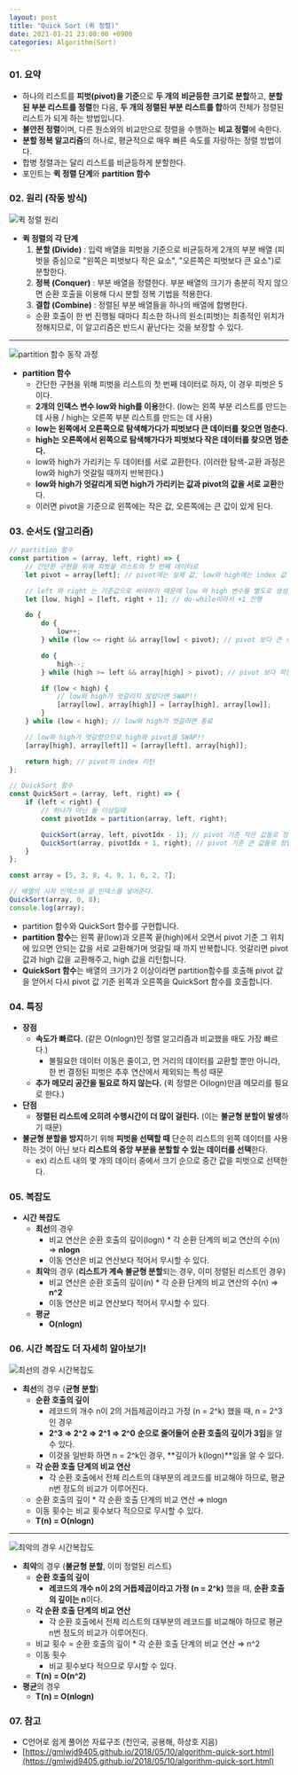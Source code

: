 ```yaml
---
layout: post
title: "Quick Sort (퀵 정렬)"
date: 2021-01-21 23:00:00 +0900
categories: Algorithm(Sort)
---
```


### 01. 요약

- 하나의 리스트를 **피벗(pivot)을 기준**으로 **두 개의** **비균등한** **크기로 분할**하고, **분할된 부분 리스트를 정렬**한 다음, **두 개의 정렬된 부분 리스트를 합**하여 전체가 정렬된 리스트가 되게 하는 방법입니다.
- **불안전 정렬**이며, 다른 원소와의 비교만으로 정렬을 수행하는 **비교 정렬**에 속한다.
- **분할 정복 알고리즘**의 하나로, 평균적으로 매우 빠른 속도를 자랑하는 정렬 방법이다.
- 합병 정렬과는 달리 리스트를 비균등하게 분할한다.
- 포인트는 **퀵 정렬 단계**와 **partition 함수**

### 02. 원리 (작동 방식)

![퀵 정렬 원리](/public/img/Sort/quicksort1.JPG)

- **퀵 정렬의 각 단계**
  1. **분할 (Divide)** : 입력 배열을 피벗을 기준으로 비균등하게 2개의 부분 배열 (피벗을 중심으로 "왼쪽은 피벗보다 작은 요소", "오른쪽은 피벗보다 큰 요소")로 분할한다.
  2. **정복 (Conquer)** : 부분 배열을 정렬한다. 부분 배열의 크기가 충분히 작지 않으면 순환 호출을 이용해 다시 분할 정복 기법을 적용한다.
  3. **결합 (Combine)** : 정렬된 부분 배열들을 하나의 배열에 합병한다.
  - 순환 호출이 한 번 진행될 때마다 최소한 하나의 원소(피벗)는 최종적인 위치가 정해지므로, 이 알고리즘은 반드시 끝난다는 것을 보장할 수 있다.

---

![partition 함수 동작 과정](/public/img/Sort/quicksort1.JPG)

- **partition 함수**
  - 간단한 구현을 위해 피벗을 리스트의 첫 번째 데이터로 하자, 이 경우 피벗은 5이다.
  - **2개의 인덱스 변수 low와 high를 이용**한다. (low는 왼쪽 부분 리스트를 만드는 데 사용 / high는 오른쪽 부분 리스트를 만드는 데 사용)
  - **low는 왼쪽에서 오른쪽으로 탐색해가다가 피벗보다 큰 데이터를 찾으면 멈춘다.**
  - **high는 오른쪽에서 왼쪽으로 탐색해가다가 피벗보다 작은 데이터를 찾으면 멈춘다.**
  - low와 high가 가리키는 두 데이터를 서로 교환한다. (이러한 탐색-교환 과정은 low와 high가 엇갈릴 때까지 반복한다.)
  - **low와 high가 엇갈리게 되면 high가 가리키는 값과 pivot의 값을 서로 교환**한다.
  - 이러면 pivot을 기준으로 왼쪽에는 작은 값, 오른쪽에는 큰 값이 있게 된다.

### 03. 순서도 (알고리즘)

```javascript
// partition 함수
const partition = (array, left, right) => {
	// 간단한 구현을 위해 피벗을 리스트의 첫 번째 데이터로
	let pivot = array[left]; // pivot에는 실제 값, low와 high에는 index 값

	// left 와 right 는 기준값으로 써야하기 때문에 low 와 high 변수를 별도로 생성하는 것
	let [low, high] = [left, right + 1]; // do-while이라서 +1 진행

	do {
		do {
			low++;
		} while (low <= right && array[low] < pivot); // pivot 보다 큰 수가 있으면 멈춤

		do {
			high--;
		} while (high >= left && array[high] > pivot); // pivot 보다 작은 수가 있으면 멈춤

		if (low < high) {
			// low와 high가 엇갈리지 않았다면 SWAP!!
			[array[low], array[high]] = [array[high], array[low]];
		}
	} while (low < high); // low와 high가 엇갈리면 종료

	// low와 high가 엇갈렸으므로 high와 pivot을 SWAP!!
	[array[high], array[left]] = [array[left], array[high]];

	return high; // pivot의 index 리턴
};

// QuickSort 함수
const QuickSort = (array, left, right) => {
	if (left < right) {
		// 하나가 아닌 둘 이상일때
		const pivotIdx = partition(array, left, right);

		QuickSort(array, left, pivotIdx - 1); // pivot 기준 작은 값들로 정렬된 왼쪽 리스트
		QuickSort(array, pivotIdx + 1, right); // pivot 기준 큰 값들로 정렬된 오른쪽 리스트
	}
};

const array = [5, 3, 8, 4, 9, 1, 6, 2, 7];

// 배열의 시작 인덱스와 끝 인덱스를 넣어준다.
QuickSort(array, 0, 8);
console.log(array);
```

- partition 함수와 QuickSort 함수를 구현합니다.
- **partition 함수**는 왼쪽 끝(low)과 오른쪽 끝(high)에서 오면서 pivot 기준 그 위치에 있으면 안되는 값을 서로 교환해가며 엇갈릴 때 까지 반복합니다. 엇갈리면 pivot값과 high 값을 교환해주고, high 값을 리턴합니다.
- **QuickSort 함수**는 배열의 크기가 2 이상이라면 partition함수를 호출해 pivot 값을 얻어서 다시 pivot 값 기준 왼쪽과 오른쪽을 QuickSort 함수를 호출합니다.

### 04. 특징

- **장점**
  - **속도가 빠르다.** (같은 O(nlogn)인 정렬 알고리즘과 비교했을 때도 가장 빠르다.)
    - 불필요한 데이터 이동은 줄이고, 먼 거리의 데이터를 교환할 뿐만 아니라, 한 번 결정된 피벗은 추후 연산에서 제외되는 특성 때문
  - **추가 메모리 공간을 필요로 하지 않는다.** (퀵 정렬은 O(logn)만큼 메모리를 필요로 한다.)
- **단점**
  - **정렬된 리스트에 오히려 수행시간이 더 많이 걸린다.** (이는 **불균형 분할이 발생**하기 때문)
- **불균형 분할을 방지**하기 위해 **피벗을 선택할 때** 단순히 리스트의 왼쪽 데이터를 사용하는 것이 아닌 보다 **리스트의 중앙 부분을 분할할 수 있는 데이터를 선택**한다.
  - ex) 리스트 내의 몇 개의 데이터 중에서 크기 순으로 중간 값을 피벗으로 선택한다.

### 05. 복잡도

- **시간 복잡도**
  - **최선**의 경우
    - 비교 연산은 순환 호출의 깊이(logn) \* 각 순환 단계의 비교 연산의 수(n) ⇒ **nlogn**
    - 이동 연산은 비교 연산보다 적어서 무시할 수 있다.
  - **최악**의 경우 (**리스트가 계속 불균형 분할**되는 경우, 이미 정렬된 리스트인 경우)
    - 비교 연산은 순환 호출의 깊이(n) \* 각 순환 단계의 비교 연산의 수(n) ⇒ **n^2**
    - 이동 연산은 비교 연산보다 적어서 무시할 수 있다.
  - **평균**
    - **O(nlogn)**

### 06. 시간 복잡도 더 자세히 알아보기!

![최선의 경우 시간복잡도](/public/img/Sort/quicksort3.JPG)

- **최선**의 경우 (**균형 분할**)
  - **순환 호출의 깊이**
    - 레코드의 개수 n이 2의 거듭제곱이라고 가정 (n = 2^k) 했을 때, n = 2^3인 경우
    - **2^3 ⇒ 2^2 ⇒ 2^1 ⇒ 2^0** **순으로 줄어들어 순환 호출의 깊이가 3임**을 알 수 있다.
    - 이것을 일반화 하면 n = 2^k인 경우, **깊이가 k(logn)**임을 알 수 있다.
  - **각 순환 호출 단계의 비교 연산**
    - 각 순환 호출에서 전체 리스트의 대부분의 레코드를 비교해야 하므로, 평균 n번 정도의 비교가 이루어진다.
  - 순환 호출의 깊이 \* 각 순환 호출 단계의 비교 연산 ⇒ nlogn
  - 이동 횟수는 비교 횟수보다 적으므로 무시할 수 있다.
  - **T(n) = O(nlogn)**

---

![최악의 경우 시간복잡도](/public/img/Sort/quicksort4.JPG)

- **최악**의 경우 (**불균형 분할**, 이미 정렬된 리스트)
  - **순환 호출의 깊이**
    - **레코드의 개수 n이 2의 거듭제곱이라고 가정 (n = 2^k)** 했을 때, **순환 호출의 깊이는 n**이다.
  - **각 순환 호출 단계의 비교 연산**
    - 각 순환 호출에서 전체 리스트의 대부분의 레코드를 비교해야 하므로 평균 n번 정도의 비교가 이루어진다.
  - 비교 횟수 = 순환 호출의 깊이 \* 각 순환 호출 단계의 비교 연산 ⇒ n^2
  - 이동 횟수
    - 비교 횟수보다 적으므로 무시할 수 있다.
  - **T(n) = O(n^2)**
- **평균**의 경우
  - **T(n) = O(nlogn)**

### 07. 참고

- C언어로 쉽게 풀어쓴 자료구조 (천인국, 공용해, 하상호 지음)
- [https://gmlwjd9405.github.io/2018/05/10/algorithm-quick-sort.html](https://gmlwjd9405.github.io/2018/05/10/algorithm-quick-sort.html)
